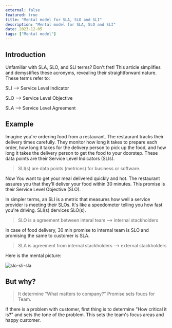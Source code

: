 ```yaml
---
external: false
featured: true
title: "Mental model for SLA, SLO and SLI"
description: "Mental model for SLA, SLO and SLI"
date: 2023-12-05
tags: ["Mental model"]
---
```


## Introduction

Unfamiliar with SLA, SLO, and SLI terms? Don't fret! This article simplifies and demystifies these acronyms, revealing their straightforward nature. These terms refer to:

SLI --> Service Level Indicator

SLO --> Service Level Objective

SLA --> Service Level Agreement

## Example

Imagine you're ordering food from a restaurant. The restaurant tracks their delivery times carefully. They monitor how long it takes to prepare each order, how long it takes for the delivery person to pick up the food, and how long it takes the delivery person to get the food to your doorstep. These data points are their Service Level Indicators (SLIs).

> SLI(s) are data points (metrices) for business or software.

Now You want to get your meal delivered quickly and hot. The restaurant assures you that they'll deliver your food within 30 minutes. This promise is their Service Level Objective (SLO).

In simpler terms, an SLI is a metric that measures how well a service provider is meeting their SLOs. It's like a speedometer telling you how fast you're driving. SLI(s) dervices SLO(s).

> SLO is a agreement between interal team --> internal stackholders

In case of food delivery, 30 min promise to internal team is SLO and promising the same to customer is SLA.

> SLA is agreement from internal stackholders --> external stackholders

Here is the mental picture:

![slo-sli-sla](/images/slo.png)

## But why?

> It determine "What matters to company?" Promise sets foucs for Team.

If there is a problem with customer, first thing is to determine "How critical it is?" and sets the tone of the problem. This sets the team's focus areas and happy customer.
